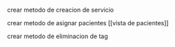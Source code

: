 crear metodo de creacion de servicio

crear metodo de asignar pacientes [[vista de pacientes]]

crear metodo de eliminacion de tag
